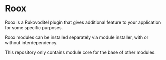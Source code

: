 # Roox
Roox is a Rukovoditel plugin that gives additional feature to your application for some specific purposes. 

Roox modules can be installed separately via module installer, with or without interdependency.

This repository only contains module core for the base of other modules.
